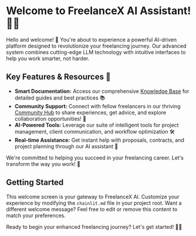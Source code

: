 # Welcome to FreelanceX AI Assistant! 🚀🤖

Hello and welcome! 👋 You're about to experience a powerful AI-driven platform designed to revolutionize your freelancing journey. Our advanced system combines cutting-edge LLM technology with intuitive interfaces to help you work smarter, not harder.

## Key Features & Resources 🔗

- **Smart Documentation:** Access our comprehensive [Knowledge Base](https://docs.chainlit.io) for detailed guides and best practices 📚
- **Community Support:** Connect with fellow freelancers in our thriving [Community Hub](https://discord.gg/k73SQ3FyUh) to share experiences, get advice, and explore collaboration opportunities! 💼
- **AI-Powered Tools:** Leverage our suite of intelligent tools for project management, client communication, and workflow optimization 🛠️
- **Real-time Assistance:** Get instant help with proposals, contracts, and project planning through our AI assistant 🤖

We're committed to helping you succeed in your freelancing career. Let's transform the way you work! 💫

## Getting Started

This welcome screen is your gateway to FreelanceX AI. Customize your experience by modifying the `chainlit.md` file in your project root. Want a different welcome message? Feel free to edit or remove this content to match your preferences.

Ready to begin your enhanced freelancing journey? Let's get started! 🎯✨
